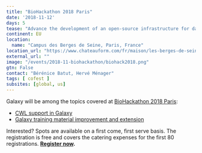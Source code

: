 ```yaml
---
title: "BioHackathon 2018 Paris"
date: '2018-11-12'
days: 5
tease: "Advance the development of an open-source infrastructure for data integration"
continent: EU
location:
  name: "Campus des Berges de Seine, Paris, France"
location_url: "https://www.chateauform.com/fr/maison/les-berges-de-seine/"
external_url: ""
image: "/events/2018-11-biohackathon/biohack2018.png"
gtn: False
contact: "Bérénice Batut, Hervé Ménager"
tags: [ cofest ]
subsites: [global, us]
---
```


Galaxy will be among the topics covered at [BioHackathon 2018 Paris](http://bh2018paris.info/):

* [CWL support in Galaxy](https://github.com/elixir-europe/BioHackathon/tree/master/tools/CWL%20support%20in%20Galaxy)
* [Galaxy training material improvement and extension](https://github.com/elixir-europe/BioHackathon/tree/master/training/Galaxy%20training%20material%20improvement%20and%20extension)

Interested? Spots are available on a first come, first serve basis. The registration is free and covers the catering expenses for the first 80 registrations.  **[Register now](http://bh2018paris.info/registration).**

